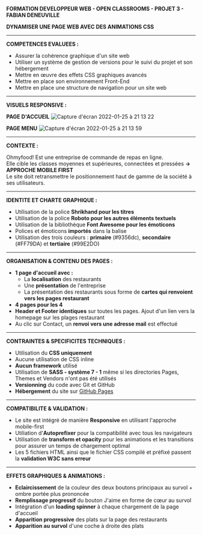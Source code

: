 <b>FORMATION DEVELOPPEUR WEB - OPEN CLASSROOMS - PROJET 3 - FABIAN DENEUVILLE</b>

<b>DYNAMISER UNE PAGE WEB AVEC DES ANIMATIONS CSS</b>
<hr>

<b>COMPETENCES EVALUEES :</b>
- Assurer la cohérence graphique d'un site web
- Utiliser un système de gestion de versions pour le suivi du projet et son hébergement
- Mettre en œuvre des effets CSS graphiques avancés
- Mettre en place son environnement Front-End
- Mettre en place une structure de navigation pour un site web
<hr>

<b>VISUELS RESPONSIVE :</b>

<b>PAGE D'ACCUEIL</b>
![Capture d'écran 2022-01-25 à 21 13 22](https://user-images.githubusercontent.com/94392055/151052576-a369bbe9-4c3e-49bb-a6cc-df1e251cdf28.png)

<b>PAGE MENU</b>
![Capture d'écran 2022-01-25 à 21 13 59](https://user-images.githubusercontent.com/94392055/151052624-56e7cc79-61b6-46c6-9be4-4a3c8439028a.png)
<hr>

<b>CONTEXTE :</b>

Ohmyfood! Est une entreprise de commande de repas en ligne.<br>
Elle cible les classes moyennes et supérieures, connectées et pressées <b>-> APPROCHE MOBILE FIRST</b><br>
Le site doit retransmettre le positionnement haut de gamme de la société à ses utilisateurs.
<hr>

<b>IDENTITE ET CHARTE GRAPHIQUE :</b>
- Utilisation de la police <b>Shrikhand pour les titres</b>
- Utilisation de la police <b>Roboto pour les autres éléments textuels</b>
- Utilisation de la bibliothèque <b>Font Awesome pour les émoticons</b>
- Polices et émoticons <b>importés</b> dans la balise <head>
- Utilisation des trois couleurs : <b>primaire</b> (#9356dc), <b>secondaire</b> (#FF79DA) et <b>tertiaire</b> (#99E2DO)
<hr>

<b>ORGANISATION & CONTENU DES PAGES :</b>
- <b>1 page d'accueil avec :</b>
  - La <b>localisation</b> des restaurants
  - Une <b>présentation</b> de l'entreprise
  - La présentation des restaurants sous forme de <b>cartes qui renvoient vers les pages restaurant</b>
- <b>4 pages pour les 4</b>
- <b>Header et Footer identiques</b> sur toutes les pages. Ajout d'un lien vers la homepage sur les plages restaurant
- Au clic sur Contact, un <b>renvoi vers une adresse mail</b> est effectué
<hr>
  
<b>CONTRAINTES & SPECIFICITES TECHNIQUES :</b>
- Utilisation du <b>CSS uniquement</b>
- Aucune utilisation de CSS inline
- <b>Aucun framework</b> utilisé
- Utilisation de <b>SASS - système 7 - 1</b> même si les directories Pages, Themes et Vendors n'ont pas été utilisés
- <b>Versionning</b> du code avec Git et GitHub
- <b>Hébergement</b> du site sur <a href="https://fabiandeneuville.github.io/FabianDeneuville_3_11032022/">GitHub Pages</a>
<hr>
  
<b>COMPATIBILITE & VALIDATION :</b>
- Le site est intégré de manière <b>Responsive</b> en utilisant l'approche mobile-first
- Utiliation d'<b>Autoprefixer</b> pour la compatibilité avec tous les navigateurs
- Utilisation de <b>transform et opacity</b> pour les animations et les transitions pour assurer un temps de chargement optimal
- Les 5 fichiers HTML ainsi que le fichier CSS compilé et préfixé passent la <b>validation W3C sans erreur</b>
<hr>

<b>EFFETS GRAPHIQUES & ANIMATIONS :</b>
- <b>Eclaircissement</b> de la couleur des deux boutons principaux au survol + ombre portée plus prononcée
- <b>Remplissage progressif</b> du bouton J'aime en forme de cœur au survol
- Intégration d'un <b>loading spinner</b> à chaque chargement de la page d'accueil
- <b>Apparition progressive</b> des plats sur la page des restaurants 
- <b>Apparition au survol</b> d'une coche à droite des plats 
